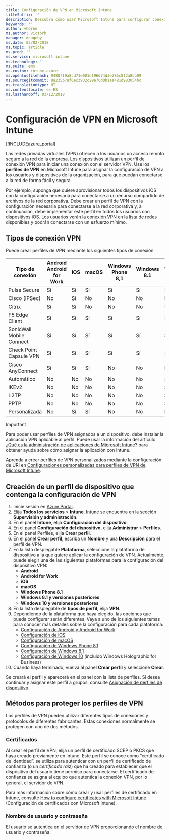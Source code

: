 ```yaml
---
title: Configuración de VPN en Microsoft Intune
titleSuffix: ''
description: Descubra cómo usar Microsoft Intune para configurar conexiones de red privada virtual (VPN) en dispositivos que administre.
keywords: ''
author: vhorne
ms.author: victorh
manager: dougeby
ms.date: 03/02/2018
ms.topic: article
ms.prod: ''
ms.service: microsoft-intune
ms.technology: ''
ms.suite: ems
ms.custom: intune-azure
ms.openlocfilehash: 9480f19a8cd71e001d196674d3e285c8f2a8bb09
ms.sourcegitcommit: 8a235b7af6ec3932c29a76d0b1aa481d983054bc
ms.translationtype: HT
ms.contentlocale: es-ES
ms.lasthandoff: 03/12/2018
---
```

# <a name="how-to-configure-vpn-settings-in-microsoft-intune"></a>Configuración de VPN en Microsoft Intune

[!INCLUDE[azure_portal](./includes/azure_portal.md)]

Las redes privadas virtuales (VPN) ofrecen a los usuarios un acceso remoto seguro a la red de la empresa. Los dispositivos utilizan un perfil de conexión VPN para iniciar una conexión con el servidor VPN. Use los **perfiles de VPN** en Microsoft Intune para asignar la configuración de VPN a los usuarios y dispositivos de la organización, para que puedan conectarse a la red de forma fácil y segura.

Por ejemplo, suponga que quiere aprovisionar todos los dispositivos iOS con la configuración necesaria para conectarse a un recurso compartido de archivos de la red corporativa. Debe crear un perfil de VPN con la configuración necesaria para conectarse a la red corporativa y, a continuación, debe implementar este perfil en todos los usuarios con dispositivos iOS. Los usuarios verán la conexión VPN en la lista de redes disponibles y podrán conectarse con un esfuerzo mínimo.

## <a name="vpn-connection-types"></a>Tipos de conexión VPN

Puede crear perfiles de VPN mediante los siguientes tipos de conexión:

|Tipo de conexión|Android<br>Android for Work|iOS|macOS|Windows Phone 8,1|Windows 8.1|Windows 10|
|-|-|-|-|-|-|-|
|Pulse Secure|Sí|Sí|Sí|Sí|Sí|Sí|
|Cisco (IPSec)|No|Sí|No|No|No|No|
|Citrix|Sí|Sí|No|No|No|Sí|
|F5 Edge Client|Sí|Sí|Sí|Sí|Sí|Sí|
|SonicWall Mobile Connect|Sí|Sí|Sí|Sí|Sí|Sí|
|Check Point Capsule VPN|Sí|Sí|Sí|Sí|Sí|Sí|
|Cisco AnyConnect|Sí|Sí|Sí|No|No|No|
|Automático|No|No|No|No|No|Sí|
|IKEv2|No|No|No|No|No|Sí|
|L2TP|No|No|No|No|No|Sí|
|PPTP|No|No|No|No|No|Sí|
|Personalizada|No|Sí|Sí|No|No|No|


> [!IMPORTANT]
> Para poder usar perfiles de VPN asignados a un dispositivo, debe instalar la aplicación VPN aplicable al perfil. Puede usar la información del artículo [¿Qué es la administración de aplicaciones de Microsoft Intune?](app-management.md) para obtener ayuda sobre cómo asignar la aplicación con Intune.  

Aprenda a crear perfiles de VPN personalizados mediante la configuración de URI en [Configuraciones personalizadas para perfiles de VPN de Microsoft Intune](custom-vpn-profiles-create.md).     

## <a name="create-a-device-profile-containing-vpn-settings"></a>Creación de un perfil de dispositivo que contenga la configuración de VPN

1. Inicie sesión en [Azure Portal](https://portal.azure.com).
2. Elija **Todos los servicios** > **Intune**. Intune se encuentra en la sección **Supervisión y administración**.
3. En el panel **Intune**, elija **Configuración del dispositivo**.
2. En el panel **Configuración del dispositivo**, elija **Administrar** > **Perfiles**.
3. En el panel Perfiles, elija **Crear perfil**.
4. En el panel **Crear perfil**, escriba un **Nombre** y una **Descripción** para el perfil de VPN.
5. En la lista desplegable **Plataforma**, seleccione la plataforma de dispositivo a la que quiere aplicar la configuración de VPN. Actualmente, puede elegir una de las siguientes plataformas para la configuración del dispositivo VPN:
    - **Android**
    - **Android for Work**
    - **iOS**
    - **macOS**
    - **Windows Phone 8.1**
    - **Windows 8.1 y versiones posteriores**
    - **Windows 10 y versiones posteriores**
6. En la lista desplegable de **tipos de perfil**, elija **VPN**.
7. Dependiendo de la plataforma que haya elegido, las opciones que pueda configurar serán diferentes. Vaya a uno de los siguientes temas para conocer más detalles sobre la configuración para cada plataforma:
    - [Configuración de Android y Android for Work](vpn-settings-android.md)
    - [Configuración de iOS](vpn-settings-ios.md)
    - [Configuración de macOS](vpn-settings-macos.md)
    - [Configuración de Windows Phone 8.1](vpn-settings-windows-phone-8-1.md)
    - [Configuración de Windows 8.1](vpn-settings-windows-8-1.md)
    - [Configuración de Windows 10](vpn-settings-windows-10.md) (incluido Windows Holographic for Business)
8. Cuando haya terminado, vuelva al panel **Crear perfil** y seleccione **Crear**.

Se creará el perfil y aparecerá en el panel con la lista de perfiles.
Si desea continuar y asignar este perfil a grupos, consulte [Asignación de perfiles de dispositivo](device-profile-assign.md).


## <a name="methods-of-securing-vpn-profiles"></a>Métodos para proteger los perfiles de VPN

Los perfiles de VPN pueden utilizar diferentes tipos de conexiones y protocolos de diferentes fabricantes. Estas conexiones normalmente se protegen con uno de dos métodos.

### <a name="certificates"></a>Certificados

Al crear el perfil de VPN, elija un perfil de certificado SCEP o PKCS que haya creado previamente en Intune. Este perfil se conoce como “certificado de identidad”. se utiliza para autenticar con un perfil de certificado de confianza (o un *certificado raíz*) que ha creado para establecer que el dispositivo del usuario tiene permiso para conectarse. El certificado de confianza se asigna al equipo que autentica la conexión VPN, por lo general, el servidor de VPN.

Para más información sobre cómo crear y usar perfiles de certificado en Intune, consulte [How to configure certificates with Microsoft Intune](certificates-configure.md) (Configuración de certificados con Microsoft Intune).

### <a name="user-name-and-password"></a>Nombre de usuario y contraseña

El usuario se autentica en el servidor de VPN proporcionando el nombre de usuario y contraseña.
